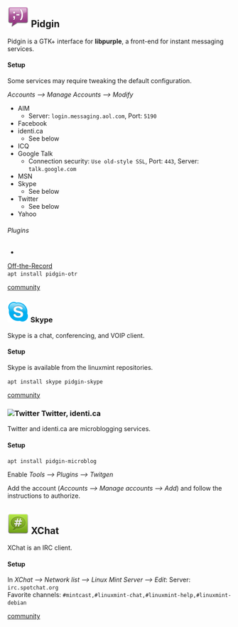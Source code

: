 ## ![Pidgin][img-pidgin] Pidgin ##

Pidgin is a GTK+ interface for **libpurple**, a front-end for instant messaging services.  

#### Setup ####

Some services may require tweaking the default configuration.

_Accounts --> Manage Accounts --> Modify_

* AIM
    * Server: `login.messaging.aol.com`,  Port: `5190`
* Facebook
* identi.ca
    * See below
* ICQ
* Google Talk
    * Connection security: `Use old-style SSL`,  Port: `443`,  Server: `talk.google.com`
* MSN
* Skype
    * See below
* Twitter
    * See below
* Yahoo

###### Plugins ######

* <a id="otr-messaging"/> 
[Off-the-Record][plugin-otr]  
`apt install pidgin-otr`

[community][community-pidgin]

### ![Skype][img-skype] Skype <a id="skype" /> ###

Skype is a chat, conferencing, and VOIP client.

#### Setup ####

Skype is available from the linuxmint repositories.

`apt install skype pidgin-skype`

[community][community-skype]

### ![][img-twitter] Twitter, identi.ca ###

Twitter and identi.ca are microblogging services.

#### Setup ####

`apt install pidgin-microblog`

Enable _Tools --> Plugins --> Twitgen_

Add the account (_Accounts --> Manage accounts --> Add_) and follow the instructions to authorize.

## ![XChat][img-xchat] XChat ##

XChat is an IRC client.

#### Setup ####

In _XChat --> Network list --> Linux Mint Server --> Edit_:
Server: `irc.spotchat.org`  
Favorite channels: `#mintcast,#linuxmint-chat,#linuxmint-help,#linuxmint-debian`

[community][community-xchat]

[community-xchat]: http://community.linuxmint.com/software/view/xchat
[community-pidgin]: http://community.linuxmint.com/software/view/pidgin
[community-skype]: http://community.linuxmint.com/software/view/skype

[plugin-otr]: http://www.cypherpunks.ca/otr/debian-install/otr-setup.html

[img-pidgin]: image/pidgin.png "Pidgin"
[img-skype]: image/skype.png "Skype"
[img-twitter]: image/twitter.png "Twitter"
[img-xchat]: image/xchat.png "XChat"
